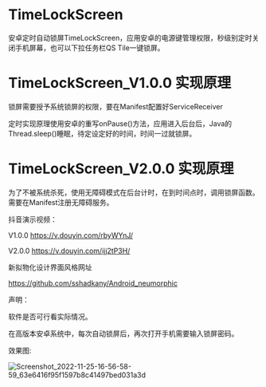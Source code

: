 # TimeLockScreen
安卓定时自动锁屏TimeLockScreen，应用安卓的电源键管理权限，秒级别定时关闭手机屏幕，也可以下拉任务栏QS Tile一键锁屏。



# TimeLockScreen_V1.0.0 实现原理
锁屏需要授予系统锁屏的权限，要在Manifest配置好ServiceReceiver

定时实现原理使用安卓的重写onPause()方法，应用进入后台后，Java的 Thread.sleep()睡眠，待定设定好的时间，时间一过就锁屏。



# TimeLockScreen_V2.0.0 实现原理
为了不被系统杀死，使用无障碍模式在后台计时，在到时间点时，调用锁屏函数。需要在Manifest注册无障碍服务。



抖音演示视频：

V1.0.0
https://v.douyin.com/rbyWYnJ/

V2.0.0
https://v.douyin.com/ijj2tP3H/


新拟物化设计界面风格网址

https://github.com/sshadkany/Android_neumorphic

声明： 

软件是否可行看实际情况。

在高版本安卓系统中，每次自动锁屏后，再次打开手机需要输入锁屏密码。

效果图:

![Screenshot_2022-11-25-16-56-58-59_63e6416f95f1597b8c41497bed031a3d](https://user-images.githubusercontent.com/57706599/203940904-01af388a-7b71-42dd-9eca-bdd9dc9d418a.jpg)

